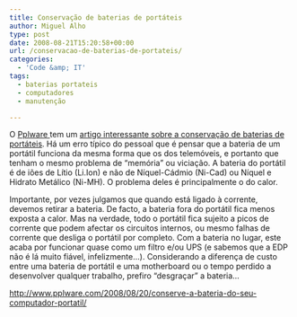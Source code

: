 ```yaml
---
title: Conservação de baterias de portáteis
author: Miguel Alho
type: post
date: 2008-08-21T15:20:58+00:00
url: /conservacao-de-baterias-de-portateis/
categories:
  - 'Code &amp; IT'
tags:
  - baterias portateis
  - computadores
  - manutenção

---
```

O <a href="http://www.pplware.com" target="_blank">Pplware </a>tem um <a href="http://www.pplware.com/2008/08/20/conserve-a-bateria-do-seu-computador-portatil/" target="_blank">artigo interessante sobre a conservação de baterias de portáteis</a>. Há um erro típico do pessoal que é pensar que a bateria de um portátil funciona da mesma forma que os dos telemóveis, e portanto que tenham o mesmo problema de &#8220;memória&#8221; ou viciação. A bateria do portátil é de iões de Lítio (Li.Ion) e não de Níquel-Cádmio (Ni-Cad) ou Níquel e Hidrato Metálico (Ni-MH). O problema deles é principalmente o do calor. 

Importante, por vezes julgamos que quando está ligado à corrente, devemos retirar a bateria. De facto, a bateria fora do portátil fica menos exposta a calor. Mas na verdade, todo o portátil fica sujeito a picos de corrente que podem afectar os circuitos internos, ou mesmo falhas de corrente que desliga o portátil por completo. Com a bateria no lugar, este acaba por funcionar quase como um filtro e/ou UPS (e sabemos que a EDP não é lá muito fiável, infelizmente&#8230;). Considerando a diferença de custo entre uma bateria de portátil e uma motherboard ou o tempo perdido a desenvolver qualquer trabalho, prefiro &#8220;desgraçar&#8221; a bateria&#8230;

<a href="http://www.pplware.com/2008/08/20/conserve-a-bateria-do-seu-computador-portatil/" target="_blank">http://www.pplware.com/2008/08/20/conserve-a-bateria-do-seu-computador-portatil/</a>